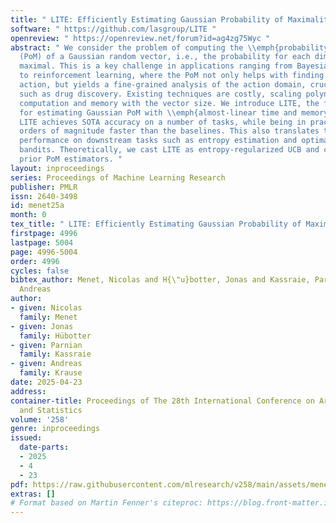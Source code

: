 ```yaml
---
title: " LITE: Efficiently Estimating Gaussian Probability of Maximality "
software: " https://github.com/lasgroup/LITE "
openreview: " https://openreview.net/forum?id=ag4zg75Wyc "
abstract: " We consider the problem of computing the \\emph{probability of maximality}
  (PoM) of a Gaussian random vector, i.e., the probability for each dimension to be
  maximal. This is a key challenge in applications ranging from Bayesian optimization
  to reinforcement learning, where the PoM not only helps with finding an optimal
  action, but yields a fine-grained analysis of the action domain, crucial in tasks
  such as drug discovery. Existing techniques are costly, scaling polynomially in
  computation and memory with the vector size. We introduce LITE, the first approach
  for estimating Gaussian PoM with \\emph{almost-linear time and memory} complexity.
  LITE achieves SOTA accuracy on a number of tasks, while being in practice several
  orders of magnitude faster than the baselines. This also translates to a better
  performance on downstream tasks such as entropy estimation and optimal control of
  bandits. Theoretically, we cast LITE as entropy-regularized UCB and connect it to
  prior PoM estimators. "
layout: inproceedings
series: Proceedings of Machine Learning Research
publisher: PMLR
issn: 2640-3498
id: menet25a
month: 0
tex_title: " LITE: Efficiently Estimating Gaussian Probability of Maximality "
firstpage: 4996
lastpage: 5004
page: 4996-5004
order: 4996
cycles: false
bibtex_author: Menet, Nicolas and H{\"u}botter, Jonas and Kassraie, Parnian and Krause,
  Andreas
author:
- given: Nicolas
  family: Menet
- given: Jonas
  family: Hübotter
- given: Parnian
  family: Kassraie
- given: Andreas
  family: Krause
date: 2025-04-23
address:
container-title: Proceedings of The 28th International Conference on Artificial Intelligence
  and Statistics
volume: '258'
genre: inproceedings
issued:
  date-parts:
  - 2025
  - 4
  - 23
pdf: https://raw.githubusercontent.com/mlresearch/v258/main/assets/menet25a/menet25a.pdf
extras: []
# Format based on Martin Fenner's citeproc: https://blog.front-matter.io/posts/citeproc-yaml-for-bibliographies/
---
```

